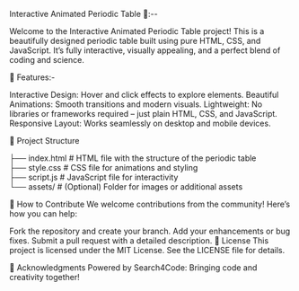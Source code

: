 
Interactive Animated Periodic Table 🌟:--

Welcome to the Interactive Animated Periodic Table project! This is a beautifully designed periodic table built using pure HTML, CSS, and JavaScript. It’s fully interactive, visually appealing, and a perfect blend of coding and science.

🚀 Features:-

Interactive Design: Hover and click effects to explore elements.
Beautiful Animations: Smooth transitions and modern visuals.
Lightweight: No libraries or frameworks required – just plain HTML, CSS, and JavaScript.
Responsive Layout: Works seamlessly on desktop and mobile devices.

📂 Project Structure

├── index.html       # HTML file with the structure of the periodic table  
├── style.css        # CSS file for animations and styling  
├── script.js        # JavaScript file for interactivity  
└── assets/          # (Optional) Folder for images or additional assets

🎯 How to Contribute
We welcome contributions from the community! Here’s how you can help:

Fork the repository and create your branch.
Add your enhancements or bug fixes.
Submit a pull request with a detailed description.
📜 License
This project is licensed under the MIT License. See the LICENSE file for details.

🌟 Acknowledgments
Powered by Search4Code: Bringing code and creativity together!

